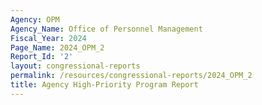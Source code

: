 ```yaml
---
Agency: OPM
Agency_Name: Office of Personnel Management
Fiscal_Year: 2024
Page_Name: 2024_OPM_2
Report_Id: '2'
layout: congressional-reports
permalink: /resources/congressional-reports/2024_OPM_2
title: Agency High-Priority Program Report
---
```

